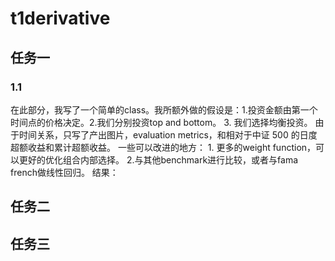 # t1derivative

## 任务一
### 1.1 
在此部分，我写了一个简单的class。我所额外做的假设是：1.投资金额由第一个时间点的价格决定。2.我们分别投资top and bottom。 3. 我们选择均衡投资。
由于时间关系，只写了产出图片，evaluation metrics，和相对于中证 500 的日度超额收益和累计超额收益。 
一些可以改进的地方： 1. 更多的weight function，可以更好的优化组合内部选择。 2.与其他benchmark进行比较，或者与fama french做线性回归。 
结果：




## 任务二


## 任务三